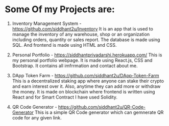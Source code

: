 # Some Of my Projects are:

1. Inventory Management System - https://github.com/siddhant2u/Inventory
It is an app that is used to manage the inventory of any warehouse, shop or an organization including orders, quantity or sales report. The database is made using SQL. And frontend is made using HTML and CSS.

2. Personal Portfolio - https://siddhantpriyadarshi.herokuapp.com/ 
This is my personal portfolio webpage. It is made using React.js, CSS and Bootstrap. It contains all imfrrmation and contact about me.

3. DApp Token Farm - https://github.com/siddhant2u/DApp-Token-Farm
This is a decentralized staking app where anyone can stake their crypto and earn interest over it. Also, anytime they can add more or withdraw the money. It is made on blockchain where frontend is written using React and for Smart Contract I have used Solidity.

4. QR Code Generator - https://github.com/siddhant2u/QR-Code-Generator
This is a simple QR Code generator which can gemnerate QR code for any given link. 